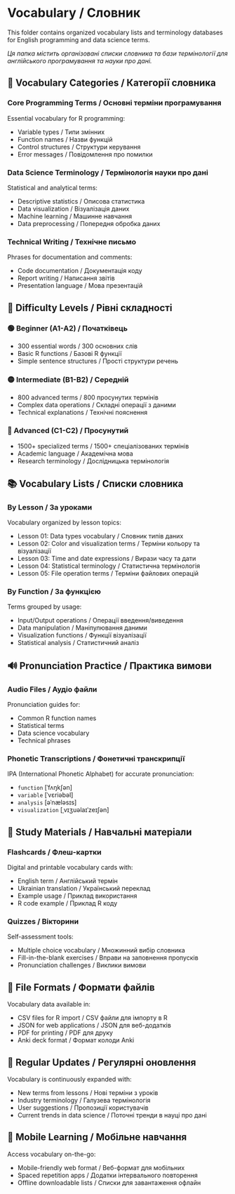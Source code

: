 # Vocabulary / Словник

This folder contains organized vocabulary lists and terminology databases for English programming and data science terms.

*Ця папка містить організовані списки словника та бази термінології для англійського програмування та науки про дані.*

## 📝 Vocabulary Categories / Категорії словника

### Core Programming Terms / Основні терміни програмування
Essential vocabulary for R programming:
- Variable types / Типи змінних
- Function names / Назви функцій  
- Control structures / Структури керування
- Error messages / Повідомлення про помилки

### Data Science Terminology / Термінологія науки про дані
Statistical and analytical terms:
- Descriptive statistics / Описова статистика
- Data visualization / Візуалізація даних
- Machine learning / Машинне навчання
- Data preprocessing / Попередня обробка даних

### Technical Writing / Технічне письмо
Phrases for documentation and comments:
- Code documentation / Документація коду
- Report writing / Написання звітів
- Presentation language / Мова презентацій

## 🎯 Difficulty Levels / Рівні складності

### 🟢 Beginner (A1-A2) / Початківець
- 300 essential words / 300 основних слів
- Basic R functions / Базові R функції
- Simple sentence structures / Прості структури речень

### 🟡 Intermediate (B1-B2) / Середній  
- 800 advanced terms / 800 просунутих термінів
- Complex data operations / Складні операції з даними
- Technical explanations / Технічні пояснення

### 🔴 Advanced (C1-C2) / Просунутий
- 1500+ specialized terms / 1500+ спеціалізованих термінів
- Academic language / Академічна мова
- Research terminology / Дослідницька термінологія

## 📚 Vocabulary Lists / Списки словника

### By Lesson / За уроками
Vocabulary organized by lesson topics:
- Lesson 01: Data types vocabulary / Словник типів даних
- Lesson 02: Color and visualization terms / Терміни кольору та візуалізації
- Lesson 03: Time and date expressions / Вирази часу та дати
- Lesson 04: Statistical terminology / Статистична термінологія
- Lesson 05: File operation terms / Терміни файлових операцій

### By Function / За функцією
Terms grouped by usage:
- Input/Output operations / Операції введення/виведення
- Data manipulation / Маніпулювання даними
- Visualization functions / Функції візуалізації
- Statistical analysis / Статистичний аналіз

## 🔊 Pronunciation Practice / Практика вимови

### Audio Files / Аудіо файли
Pronunciation guides for:
- Common R function names
- Statistical terms  
- Data science vocabulary
- Technical phrases

### Phonetic Transcriptions / Фонетичні транскрипції
IPA (International Phonetic Alphabet) for accurate pronunciation:
- `function` [ˈfʌŋkʃən]
- `variable` [ˈvɛriəbəl]
- `analysis` [əˈnæləsɪs]
- `visualization` [ˌvɪʒuəlaɪˈzeɪʃən]

## 📖 Study Materials / Навчальні матеріали

### Flashcards / Флеш-картки
Digital and printable vocabulary cards with:
- English term / Англійський термін
- Ukrainian translation / Український переклад
- Example usage / Приклад використання
- R code example / Приклад R коду

### Quizzes / Вікторини
Self-assessment tools:
- Multiple choice vocabulary / Множинний вибір словника
- Fill-in-the-blank exercises / Вправи на заповнення пропусків
- Pronunciation challenges / Виклики вимови

## 💾 File Formats / Формати файлів

Vocabulary data available in:
- CSV files for R import / CSV файли для імпорту в R
- JSON for web applications / JSON для веб-додатків
- PDF for printing / PDF для друку
- Anki deck format / Формат колоди Anki

## 🔄 Regular Updates / Регулярні оновлення

Vocabulary is continuously expanded with:
- New terms from lessons / Нові терміни з уроків
- Industry terminology / Галузева термінологія
- User suggestions / Пропозиції користувачів
- Current trends in data science / Поточні тренди в науці про дані

## 📱 Mobile Learning / Мобільне навчання

Access vocabulary on-the-go:
- Mobile-friendly web format / Веб-формат для мобільних
- Spaced repetition apps / Додатки інтервального повторення
- Offline downloadable lists / Списки для завантаження офлайн